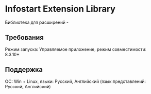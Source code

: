 # Infostart Extension Library
Библиотека для расширений - 

## Требования
Режим запуска: Управляемое приложение, режим совместимости: 8.3.10+

## Поддержка
ОС: Win + Linux, языки: Русский, Английский (язык представлений: Русский, Английский)


